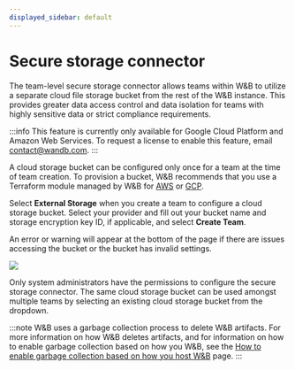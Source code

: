 ```yaml
---
displayed_sidebar: default
---
```


# Secure storage connector

The team-level secure storage connector allows teams within W&B to utilize a separate cloud file storage bucket from the rest of the W&B instance. This provides greater data access control and data isolation for teams with highly sensitive data or strict compliance requirements.

:::info
This feature is currently only available for Google Cloud Platform and Amazon Web Services. To request a license to enable this feature, email contact@wandb.com.
:::

A cloud storage bucket can be configured only once for a team at the time of team creation. To provision a bucket, W&B recommends that you use a Terraform module managed by W&B for [AWS](https://github.com/wandb/terraform-aws-wandb/tree/main/modules/secure_storage_connector) or [GCP](https://github.com/wandb/terraform-google-wandb/tree/main/modules/secure_storage_connector).

Select **External Storage** when you create a team to configure a cloud storage bucket. Select your provider and fill out your bucket name and storage encryption key ID, if applicable, and select **Create Team**.

An error or warning will appear at the bottom of the page if there are issues accessing the bucket or the bucket has invalid settings.

![](/images/hosting/prod_setup_secure_storage.png)

Only system administrators have the permissions to configure the secure storage connector. The same cloud storage bucket can be used amongst multiple teams by selecting an existing cloud storage bucket from the dropdown.

:::note
W&B uses a garbage collection process to delete W&B artifacts. For more information on how W&B deletes artifacts, and for information on how to enable garbage collection based on how you W&B, see the [How to enable garbage collection based on how you host W&B](../artifacts/delete-artifacts.md#how-to-enable-garbage-collection-based-on-how-wb-is-hosted) page.
:::